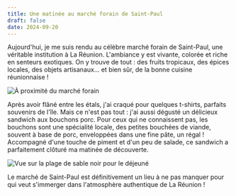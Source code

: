 ```yaml
---
title: Une matinée au marché forain de Saint-Paul
draft: false
date: 2024-09-20
---
```

Aujourd'hui, je me suis rendu au célèbre marché forain de Saint-Paul, une véritable institution à La Réunion. L'ambiance y est vivante, colorée et riche en senteurs exotiques. On y trouve de tout : des fruits tropicaux, des épices locales, des objets artisanaux... et bien sûr, de la bonne cuisine réunionnaise !

![À proximité du marché forain](/img/img_2722.jpeg "À proximité du marché forain")

Après avoir flâné entre les étals, j'ai craqué pour quelques t-shirts, parfaits souvenirs de l'île. Mais ce n'est pas tout : j'ai aussi dégusté un délicieux sandwich aux bouchons porc. Pour ceux qui ne connaissent pas, les bouchons sont une spécialité locale, des petites bouchées de viande, souvent à base de porc, enveloppées dans une fine pâte, un régal ! Accompagné d'une touche de piment et d'un peu de salade, ce sandwich a parfaitement clôturé ma matinée de découverte.

![Vue sur la plage de sable noir pour le déjeuné](/img/img_2718.jpeg "Vue sur la plage de sable noir pour le déjeuné ")

Le marché de Saint-Paul est définitivement un lieu à ne pas manquer pour qui veut s'immerger dans l'atmosphère authentique de La Réunion !
